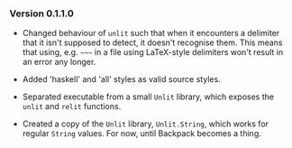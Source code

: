 ### Version 0.1.1.0

 - Changed behaviour of `unlit` such that when it encounters a
   delimiter that it isn't supposed to detect, it doesn't recognise
   them.
   This means that using, e.g. `~~~` in a file using LaTeX-style
   delimiters won't result in an error any longer.

 - Added 'haskell' and 'all' styles as valid source styles.

 - Separated executable from a small `Unlit` library, which exposes
   the `unlit` and `relit` functions.

 - Created a copy of the `Unlit` library, `Unlit.String`, which works
   for regular `String` values. For now, until Backpack becomes a
   thing.
